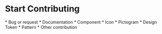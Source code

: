 <h1 class="title is-1">Start Contributing</h1>
  * Bug or request
  * Documentation
  * Component
  * Icon
  * Pictogram
  * Design Token
  * Pattern
  * Other contribution